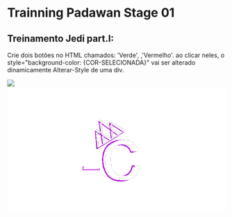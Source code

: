 # Trainning Padawan Stage 01
## Treinamento Jedi part.I: 
Crie dois botões no HTML chamados: &#39;Verde&#39;, ,&#39;Vermelho&#39;. ao clicar neles, o
style=&quot;background-color: {COR-SELECIONADA}&quot; vai ser alterado dinamicamente
Alterar-Style de uma div.

<img src=".github/tenor.gif">
<img src=".github/logoC.png">
